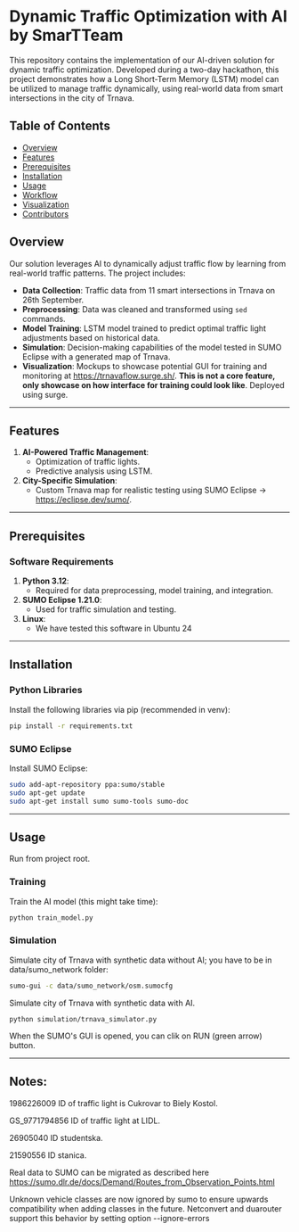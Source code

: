 # Dynamic Traffic Optimization with AI by SmarTTeam

This repository contains the implementation of our AI-driven solution for dynamic traffic optimization. Developed during a two-day hackathon, this project demonstrates how a Long Short-Term Memory (LSTM) model can be utilized to manage traffic dynamically, using real-world data from smart intersections in the city of Trnava.

## Table of Contents
- [Overview](#overview)
- [Features](#features)
- [Prerequisites](#prerequisites)
- [Installation](#installation)
- [Usage](#usage)
- [Workflow](#workflow)
- [Visualization](#visualization)
- [Contributors](#contributors)

## Overview

Our solution leverages AI to dynamically adjust traffic flow by learning from real-world traffic patterns. The project includes:
- **Data Collection**: Traffic data from 11 smart intersections in Trnava on 26th September.
- **Preprocessing**: Data was cleaned and transformed using `sed` commands.
- **Model Training**: LSTM model trained to predict optimal traffic light adjustments based on historical data.
- **Simulation**: Decision-making capabilities of the model tested in SUMO Eclipse with a generated map of Trnava.
- **Visualization**: Mockups to showcase potential GUI for training and monitoring at https://trnavaflow.surge.sh/. **This is not a core feature, only showcase on how interface for training could look like**. Deployed using surge.

---

## Features
1. **AI-Powered Traffic Management**:
   - Optimization of traffic lights.
   - Predictive analysis using LSTM.
2. **City-Specific Simulation**:
   - Custom Trnava map for realistic testing using SUMO Eclipse -> https://eclipse.dev/sumo/.
   
---

## Prerequisites

### Software Requirements
1. **Python 3.12**:
   - Required for data preprocessing, model training, and integration.
2. **SUMO Eclipse 1.21.0**:
   - Used for traffic simulation and testing.
3. **Linux**:
   - We have tested this software in Ubuntu 24

---

## Installation

### Python Libraries
Install the following libraries via pip (recommended in venv):
```bash
pip install -r requirements.txt
```

### SUMO Eclipse
Install SUMO Eclipse:
```bash
sudo add-apt-repository ppa:sumo/stable
sudo apt-get update
sudo apt-get install sumo sumo-tools sumo-doc
```

---

## Usage

Run from project root.

### Training 
Train the AI model (this might take time):
```bash
python train_model.py
```

### Simulation
Simulate city of Trnava with synthetic data without AI; you have to be in data/sumo_network folder:
```bash
sumo-gui -c data/sumo_network/osm.sumocfg
```

Simulate city of Trnava with synthetic data with AI.
```commandline
python simulation/trnava_simulator.py
```

When the SUMO's GUI is opened, you can clik on RUN (green arrow) button.

---

## Notes:

1986226009 ID of traffic light is Cukrovar to Biely Kostol.

GS_9771794856 ID of traffic light at LIDL.

26905040 ID studentska.

21590556 ID stanica.




Real data to SUMO can be migrated as described here https://sumo.dlr.de/docs/Demand/Routes_from_Observation_Points.html 

Unknown vehicle classes are now ignored by sumo to ensure upwards compatibility when adding classes in the future. Netconvert and duarouter support this behavior by setting option --ignore-errors
